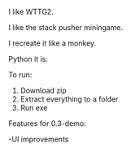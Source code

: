 I like WTTG2.

I like the stack pusher miningame.

I recreate it like a monkey.

Python it is.


To run:
1. Download zip
2. Extract everything to a folder
3. Run exe

Features for 0.3-demo:

-UI improvements


